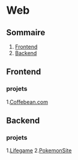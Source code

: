 # Web
## Sommaire
1. [Frontend](##Frontend)  
2. [Backend](##Backend)  




## Frontend
### projets
1.[Coffebean.com]()

## Backend
### projets
1.[Lifegame]()
2.[PokemonSite]()
